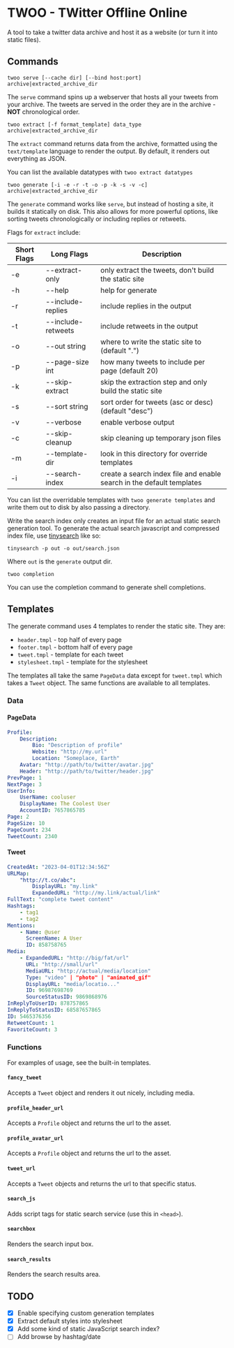 # TWOO - TWitter Offline Online

A tool to take a twitter data archive and host it as a website (or turn it into static files).

## Commands

`twoo serve [--cache dir] [--bind host:port] archive|extracted_archive_dir`

The `serve` command spins up a webserver that hosts all your tweets from your archive.
The tweets are served in the order they are in the archive - **NOT** chronological
order.

`twoo extract [-f format_template] data_type archive|extracted_archive_dir`

The `extract` command returns data from the archive, formatted using the
`text/template` language to render the output. By default, it renders out
everything as JSON.

You can list the available datatypes with `twoo extract datatypes`

`twoo generate [-i -e -r -t -o -p -k -s -v -c] archive|extracted_archive_dir`

The `generate` command works like `serve`, but instead of hosting a site, it
builds it statically on disk. This also allows for more powerful options, like
sorting tweets chronologically or including replies or retweets.

Flags for `extract` include:

| Short Flags | Long Flags         | Description                                                           |
| ----------- | ------------------ | --------------------------------------------------------------------- |
| -e          | --extract-only     | only extract the tweets, don't build the static site                  |
| -h          | --help             | help for generate                                                     |
| -r          | --include-replies  | include replies in the output                                         |
| -t          | --include-retweets | include retweets in the output                                        |
| -o          | --out string       | where to write the static site to (default ".")                       |
| -p          | --page-size int    | how many tweets to include per page (default 20)                      |
| -k          | --skip-extract     | skip the extraction step and only build the static site               |
| -s          | --sort string      | sort order for tweets (asc or desc) (default "desc")                  |
| -v          | --verbose          | enable verbose output                                                 |
| -c          | --skip-cleanup     | skip cleaning up temporary json files                                 |
| -m          | --template-dir     | look in this directory for override templates                         |
| -i          | --search-index     | create a search index file and enable search in the default templates |

You can list the overridable templates with `twoo generate templates` and write them out to disk by also passing a directory.

Write the search index only creates an input file for an actual static search generation tool.
To generate the actual search javascript and compressed index file, use [tinysearch][1] like so:

```
tinysearch -p out -o out/search.json
```

Where `out` is the `generate` output dir.

`twoo completion`

You can use the completion command to generate shell completions.

## Templates

The generate command uses 4 templates to render the static site. They are:

-   `header.tmpl` - top half of every page
-   `footer.tmpl` - bottom half of every page
-   `tweet.tmpl` - template for each tweet
-   `stylesheet.tmpl` - template for the stylesheet

The templates all take the same `PageData` data except for `tweet.tmpl` which takes a `Tweet` object. The same functions are available to all templates.

### Data

#### PageData

```yaml
Profile:
    Description:
        Bio: "Description of profile"
        Website: "http://my.url"
        Location: "Someplace, Earth"
    Avatar: "http://path/to/twitter/avatar.jpg"
    Header: "http://path/to/twitter/header.jpg"
PrevPage: 1
NextPage: 3
UserInfo:
    UserName: cooluser
    DisplayName: The Coolest User
    AccountID: 7657865785
Page: 2
PageSize: 10
PageCount: 234
TweetCount: 2340
```

#### Tweet

```yaml
CreatedAt: "2023-04-01T12:34:56Z"
URLMap:
    "http://t.co/abc":
        DisplayURL: "my.link"
        ExpandedURL: "http://my.link/actual/link"
FullText: "complete tweet content"
Hashtags:
    - tag1
    - tag2
Mentions:
    - Name: @user
      ScreenName: A User
      ID: 858758765
Media:
    - ExpandedURL: "http://big/fat/url"
      URL: "http://small/url"
      MediaURL: "http://actual/media/location"
      Type: "video" | "photo" | "animated_gif"
      DisplayURL: "media/locatio..."
      ID: 96987698769
      SourceStatusID: 9869868976
InReplyToUserID: 878757865
InReplyToStatusID: 68587657865
ID: 5465376356
RetweetCount: 1
FavoriteCount: 3
```

### Functions

For examples of usage, see the built-in templates.

#### `fancy_tweet`

Accepts a `Tweet` object and renders it out nicely, including media.

#### `profile_header_url`

Accepts a `Profile` object and returns the url to the asset.

#### `profile_avatar_url`

Accepts a `Profile` object and returns the url to the asset.

#### `tweet_url`

Accepts a `Tweet` objects and returns the url to that specific status.

#### `search_js`

Adds script tags for static search service (use this in `<head>`).

#### `searchbox`

Renders the search input box.

#### `search_results`

Renders the search results area.

## TODO

-   [x] Enable specifying custom generation templates
-   [x] Extract default styles into stylesheet
-   [x] Add some kind of static JavaScript search index?
-   [ ] Add browse by hashtag/date

[1]: https://github.com/tinysearch/tinysearch
